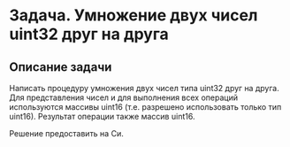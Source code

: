 # Задача. Умножение двух чисел uint32 друг на друга

## Описание задачи
Написать процедуру умножения  двух чисел типа uint32 друг на друга.
Для представления чисел и для выполнения всех операций используются массивы uint16 (т.е. разрешено использовать только тип uint16).
Результат операции также массив uint16.

Решение предоставить на Си.
